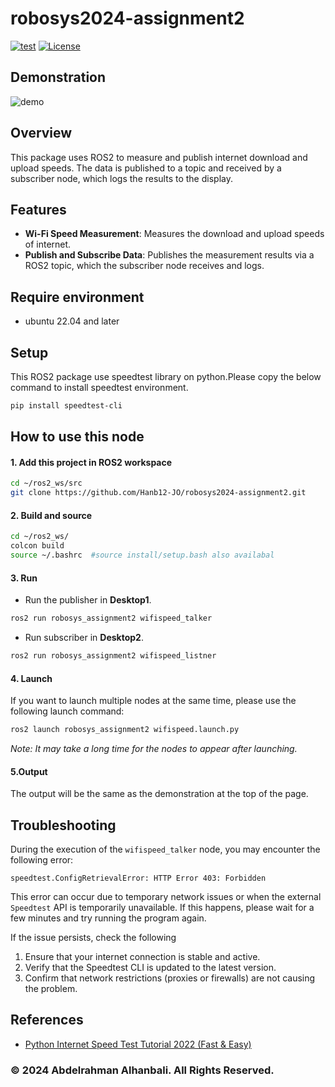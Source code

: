 # robosys2024-assignment2
[![test](https://github.com/Hanb12-JO/robosys2024-assignment2/actions/workflows/test.yml/badge.svg)](https://github.com/Hanb12-JO/robosys2024-assignment2/actions/workflows/test.yml)
[![License](https://img.shields.io/badge/License-BSD_3--Clause-blue.svg)](https://opensource.org/licenses/BSD-3-Clause)
## Demonstration
![demo](https://github.com/user-attachments/assets/e783f2af-7583-4594-9ae2-1a2a0af928d3)

## Overview
This package uses ROS2 to measure and publish internet download and upload speeds. The data is published to a topic and received by a subscriber node, which logs the results to the display.
## Features
* **Wi-Fi Speed Measurement**: Measures the download and upload speeds of internet.
* **Publish and Subscribe Data**: Publishes the measurement results via a ROS2 topic, which the subscriber node receives and logs.
## Require environment
  * ubuntu 22.04 and later

## Setup
  This ROS2 package use speedtest library on python.Please copy the below command to install speedtest environment.
```bash
pip install speedtest-cli
```

## How to use this node
#### 1. Add this project in ROS2 workspace
```bash
cd ~/ros2_ws/src
git clone https://github.com/Hanb12-JO/robosys2024-assignment2.git
```
#### 2. Build and source
```bash
cd ~/ros2_ws/
colcon build
source ~/.bashrc  #source install/setup.bash also availabal
```
#### 3. Run
* Run the publisher in **Desktop1**.
```bash
ros2 run robosys_assignment2 wifispeed_talker
```
* Run subscriber in **Desktop2**.
```bash
ros2 run robosys_assignment2 wifispeed_listner
```
#### 4. Launch
If you want to launch multiple nodes at the same time, please use the following launch command: 
```bash
ros2 launch robosys_assignment2 wifispeed.launch.py
```
*Note: It may take a long time for the nodes to appear after launching.*
#### 5.Output
The output will be the same as the demonstration at the top of the page.

## Troubleshooting
During the execution of the `wifispeed_talker` node, you may encounter the following error:
```
speedtest.ConfigRetrievalError: HTTP Error 403: Forbidden
```
This error can occur due to temporary network issues or when the external `Speedtest` API is temporarily unavailable. If this happens, please wait for a few minutes and try running the program again.  

If the issue persists, check the following
1. Ensure that your internet connection is stable and active.
2. Verify that the Speedtest CLI is updated to the latest version.
3. Confirm that network restrictions (proxies or firewalls) are not causing the problem.  

## References  
* [Python Internet Speed Test Tutorial 2022 (Fast & Easy)](https://www.youtube.com/watch?v=QkMyJatG1Lo)

### © 2024 Abdelrahman Alhanbali. All Rights Reserved.
